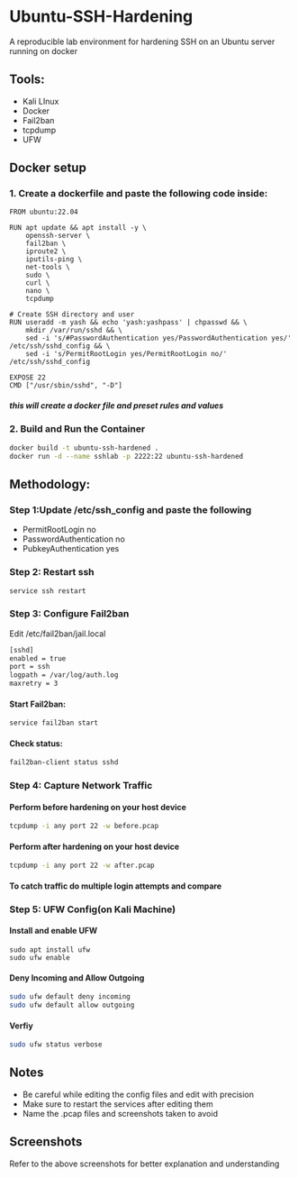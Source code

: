# Ubuntu-SSH-Hardening
A reproducible lab environment for hardening SSH on an Ubuntu server running on docker 

## Tools:
 - Kali LInux
 - Docker
 - Fail2ban
 - tcpdump
 - UFW
## Docker setup
### 1. Create a dockerfile and paste the following code inside:
```
FROM ubuntu:22.04

RUN apt update && apt install -y \
    openssh-server \
    fail2ban \
    iproute2 \
    iputils-ping \
    net-tools \
    sudo \
    curl \
    nano \
    tcpdump

# Create SSH directory and user
RUN useradd -m yash && echo 'yash:yashpass' | chpasswd && \
    mkdir /var/run/sshd && \
    sed -i 's/#PasswordAuthentication yes/PasswordAuthentication yes/' /etc/ssh/sshd_config && \
    sed -i 's/PermitRootLogin yes/PermitRootLogin no/' /etc/ssh/sshd_config

EXPOSE 22
CMD ["/usr/sbin/sshd", "-D"]
```
##### this will create a docker file and preset rules and values
### 2. Build and Run the Container
```bash
docker build -t ubuntu-ssh-hardened .
docker run -d --name sshlab -p 2222:22 ubuntu-ssh-hardened
```
## Methodology:
### Step 1:Update /etc/ssh_config and paste the following  
 - PermitRootLogin no
 - PasswordAuthentication no
 - PubkeyAuthentication yes

### Step 2: Restart ssh
```bash
service ssh restart
```
### Step 3: Configure Fail2ban
Edit /etc/fail2ban/jail.local
```bash
[sshd]
enabled = true
port = ssh
logpath = /var/log/auth.log
maxretry = 3
```
  #### Start Fail2ban:
   ```bash
   service fail2ban start
   ```
  #### Check status:
   ```bash
   fail2ban-client status sshd
   ```
### Step 4: Capture Network Traffic
#### Perform before hardening on your host device    
```bash
tcpdump -i any port 22 -w before.pcap
```
#### Perform after hardening on your host device 
```bash
tcpdump -i any port 22 -w after.pcap
```
#### To catch traffic do multiple login attempts and compare

### Step 5: UFW Config(on Kali Machine)
 #### Install and enable UFW  
 ```bashh
 sudo apt install ufw
 sudo ufw enable
 ```
 #### Deny Incoming and Allow Outgoing
 ```bash
 sudo ufw default deny incoming
 sudo ufw default allow outgoing
 ``` 
 #### Verfiy
 ```bash
 sudo ufw status verbose
 ```

## Notes
 - Be careful while editing the config files and edit with precision
 - Make sure to restart the services after editing them
 - Name the .pcap files and screenshots taken to avoid 

## Screenshots 
Refer to the above screenshots for better explanation and understanding 
